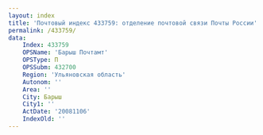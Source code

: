 ```yaml
---
layout: index
title: 'Почтовый индекс 433759: отделение почтовой связи Почты России'
permalink: /433759/
data:
    Index: 433759
    OPSName: 'Барыш Почтамт'
    OPSType: П
    OPSSubm: 432700
    Region: 'Ульяновская область'
    Autonom: ''
    Area: ''
    City: Барыш
    City1: ''
    ActDate: '20081106'
    IndexOld: ''
---
```

